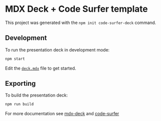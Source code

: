 # MDX Deck + Code Surfer template

This project was generated with the `npm init code-surfer-deck` command.

## Development

To run the presentation deck in development mode:

```sh
npm start
```

Edit the [`deck.mdx`](deck.mdx) file to get started.

## Exporting

To build the presentation deck:

```sh
npm run build
```

For more documentation see [mdx-deck](https://github.com/jxnblk/mdx-deck) and [code-surfer](https://github.com/pomber/code-surfer)
